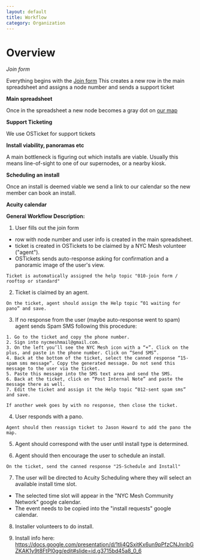 ```yaml
---
layout: default
title: Workflow
category: Organization
---
```


# Overview

*Join form*

Everything begins with the [Join form](https://nycmesh.net/join)
This creates a new row in the main spreadsheet and assigns a node number and sends a support ticket

**Main spreadsheet**

Once in the spreadsheet a new node becomes a gray dot on [our map](nycmesh.net/map)

**Support Ticketing**

We use OSTicket for support tickets

**Install viability, panoramas etc**

A main bottleneck is figuring out which installs are viable. Usually this means line-of-sight to one of our supernodes, or a nearby kiosk.

**Scheduling an install**

Once an install is deemed viable we send a link to our calendar so the new member can book an install. 

**Acuity calendar**


**General Workflow Description:**

1. User fills out the join form
  * row with node number and user info is created in the main spreadsheet.
  * ticket is created in OSTickets to be claimed by a NYC Mesh volunteer ("agent").
  * OSTickets sends auto-response asking for confirmation and a panoramic image of the user's view.
```
Ticket is automatically assigned the help topic "010-join form / rooftop or standard"
```

2. Ticket is claimed by an agent.
```
On the ticket, agent should assign the Help topic “01 waiting for pano” and save.
```

3. If no response from the user (maybe auto-response went to spam) agent sends Spam SMS following this procedure:
```
1. Go to the ticket and copy the phone number.
2. Sign into nycmeshmail@gmail.com.
3. On the left you’ll see the NYC Mesh icon with a “+”. Click on the plus, and paste in the phone number. Click on “Send SMS”.
4. Back at the bottom of the ticket, select the canned response “15-spam sms message”. Copy the generated message. Do not send this message to the user via the ticket.
5. Paste this message into the SMS text area and send the SMS.
6. Back at the ticket, click on “Post Internal Note” and paste the message there as well.
7. Edit the ticket and assign it the Help topic “012-sent spam sms” and save.

If another week goes by with no response, then close the ticket.
```

4. User responds with a pano.
```
Agent should then reassign ticket to Jason Howard to add the pano the map.
```

5. Agent should correspond with the user until install type is determined.

6. Agent should then encourage the user to schedule an install.
```
On the ticket, send the canned response "25-Schedule and Install"
```

7. The user will be directed to Acuity Scheduling where they will select an available install time slot.
  * The selected time slot will appear in the "NYC Mesh Community Network" google calendar.
  * The event needs to be copied into the "install requests" google calendar.
  
8. Installer volunteers to do install.

9. Install info here:
https://docs.google.com/presentation/d/1tIi4QSxitKx6un9pPfzCNJnribGZKAK1y9t8FtPl0gg/edit#slide=id.g3715bd45a8_0_6